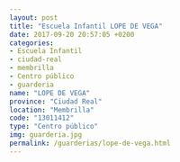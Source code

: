 ```yaml
---
layout: post
title: "Escuela Infantil LOPE DE VEGA"
date: 2017-09-20 20:57:05 +0200
categories:
- Escuela Infantil
- ciudad-real
- membrilla
- Centro público
- guarderia
name: "LOPE DE VEGA"
province: "Ciudad Real"
location: "Membrilla"
code: "13011412"
type: "Centro público"
img: guarderia.jpg
permalink: /guarderias/lope-de-vega.html
---
```

